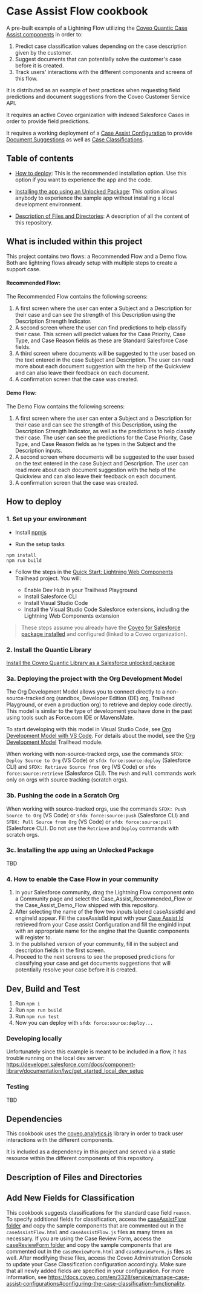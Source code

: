 # Case Assist Flow cookbook

A pre-built example of a Lightning Flow utilizing the [Coveo Quantic Case Assist components](https://docs.coveo.com/en/quantic/latest/reference/case-assist-components/) in order to:

1. Predict case classification values depending on the case description given by the customer.
2. Suggest documents that can potentially solve the customer's case before it is created.
3. Track users' interactions with the different components and screens of this flow.

It is distributed as an example of best practices when requesting field predictions and document suggestions from the Coveo Customer Service API.

It requires an active Coveo organization with indexed Salesforce Cases in order to provide field predictions.

It requires a working deployment of a [Case Assist Configuration](https://docs.coveo.com/en/3328/service/manage-case-assist-configurations) to provide [Document Suggestions](https://docs.coveo.com/en/3328/service/manage-case-assist-configurations#configuring-the-document-suggestion-functionality) as well as [Case Classifications](https://docs.coveo.com/en/3328/service/manage-case-assist-configurations#configuring-the-case-classification-functionality).

## Table of contents

- [How to deploy](#how-to-deploy): This is the recommended installation option. Use this option if you want to experience the app and the code.

- [Installing the app using an Unlocked Package](#2c-installing-the-app-using-an-unlocked-package): This option allows anybody to experience the sample app without installing a local development environment.

- [Description of Files and Directories](#description-of-files-and-directories): A description of all the content of this repository.

## What is included within this project

This project contains two flows: a Recommended Flow and a Demo flow. Both are lightning flows already setup with multiple steps to create a support case.

#### Recommended Flow:

The Recommended Flow contains the following screens:

1. A first screen where the user can enter a Subject and a Description for their case and can see the strength of this Description using the Description Strength Indicator.
2. A second screen where the user can find predictions to help classify their case. This screen will predict values for the Case Priority, Case Type, and Case Reason fields as these are Standard Salesforce Case fields.
3. A third screen where documents will be suggested to the user based on the text entered in the case Subject and Description. The user can read more about each document suggestion with the help of the Quickview and can also leave their feedback on each document.
4. A confirmation screen that the case was created.

#### Demo Flow:

The Demo Flow contains the following screens:

1. A first screen where the user can enter a Subject and a Description for their case and can see the strength of this Description, using the Description Strength Indicator, as well as the predictions to help classify their case. The user can see the predictions for the Case Priority, Case Type, and Case Reason fields as he types in the Subject and the Description inputs.
2. A second screen where documents will be suggested to the user based on the text entered in the case Subject and Description. The user can read more about each document suggestion with the help of the Quickview and can also leave their feedback on each document.
3. A confirmation screen that the case was created.

## How to deploy

### 1. Set up your environment

- Install [npmjs](https://www.npmjs.com/get-npm)

- Run the setup tasks

```
npm install
npm run build
```

- Follow the steps in the [Quick Start: Lightning Web Components](https://trailhead.salesforce.com/content/learn/projects/quick-start-lightning-web-components/) Trailhead project. You will:

  - Enable Dev Hub in your Trailhead Playground
  - Install Salesforce CLI
  - Install Visual Studio Code
  - Install the Visual Studio Code Salesforce extensions, including the Lightning Web Components extension

> These steps assume you already have the [Coveo for Salesforce package installed](https://docs.coveo.com/en/1158/coveo-for-salesforce/getting-started-with-coveo-for-salesforce) and configured (linked to a Coveo organization).

### 2. Install the Quantic Library

[Install the Coveo Quantic Library as a Salesforce unlocked package](httphttps://docs.coveo.com/en/quantic/latest/usage/#install-quantic:// "Install Coveo Quantic as a Salesforce unlocked package")

### 3a. Deploying the project with the Org Development Model

The Org Development Model allows you to connect directly to a non-source-tracked org (sandbox, Developer Edition (DE) org, Trailhead Playground, or even a production org) to retrieve and deploy code directly. This model is similar to the type of development you have done in the past using tools such as Force.com IDE or MavensMate.

To start developing with this model in Visual Studio Code, see [Org Development Model with VS Code](https://forcedotcom.github.io/salesforcedx-vscode/articles/user-guide/org-development-model). For details about the model, see the [Org Development Model](https://trailhead.salesforce.com/content/learn/modules/org-development-model) Trailhead module.

When working with non-source-tracked orgs, use the commands `SFDX: Deploy Source to Org` (VS Code) or `sfdx force:source:deploy` (Salesforce CLI) and `SFDX: Retrieve Source from Org` (VS Code) or `sfdx force:source:retrieve` (Salesforce CLI). The `Push` and `Pull` commands work only on orgs with source tracking (scratch orgs).

### 3b. Pushing the code in a Scratch Org

When working with source-tracked orgs, use the commands `SFDX: Push Source to Org` (VS Code) or `sfdx force:source:push` (Salesforce CLI) and `SFDX: Pull Source from Org` (VS Code) or `sfdx force:source:pull` (Salesforce CLI). Do not use the `Retrieve` and `Deploy` commands with scratch orgs.

### 3c. Installing the app using an Unlocked Package

TBD

### 4. How to enable the Case Flow in your community

1. In your Salesforce community, drag the Lightning Flow component onto a Community page and select the Case_Assist_Recommended_Flow or the Case_Assist_Demo_Flow shipped with this repository.
2. After selecting the name of the flow two inputs labeled caseAssistId and engineId appear. Fill the caseAssistId input with your [Case Assist Id](https://docs.coveo.com/en/3328/service/manage-case-assist-configurations#retrieving-a-case-assist-id "Case Assist Id") retrieved from your Case assist Configuration and fill the enginId input with an appropriate name for the engine that the Quantic components will register to.
3. In the published version of your community, fill in the subject and description fields in the first screen.
4. Proceed to the next screens to see the proposed predictions for classifying your case and get documents suggestions that will potentially resolve your case before it is created.

## Dev, Build and Test

1. Run `npm i`
1. Run `npm run build`
1. Run `npm run test`
1. Now you can deploy with `sfdx force:source:deploy...`

### Developing locally

Unfortunately since this example is meant to be included in a flow, it has trouble running on the local dev server:
https://developer.salesforce.com/docs/component-library/documentation/lwc/get_started_local_dev_setup

### Testing

TBD

## Dependencies

This cookbook uses the [coveo.analytics.js](https://www.npmjs.com/package/coveo.analytics) library in order to track user interactions with the different components.

It is included as a dependency in this project and served via a static resource within the different components of this repository.

## Description of Files and Directories

## Add New Fields for Classification

This cookbook suggests classifications for the standard case field `reason`. To specify additional fields for classification, access the [caseAssistFlow folder](src/main/default/lwc/caseAssistFlow) and copy the sample components that are commented out in the `caseAssistFlow.html` and `caseAssistFlow.js` files as many times as necessary. If you are using the Case Review Form, access the [caseReviewForm folder](src/main/default/lwc/caseReviewForm) and copy the sample components that are commented out in the `caseReviewForm.html` and `caseReviewForm.js` files as well. After modifying these files, access the Coveo Administration Console to update your Case Classification configuration accordingly. Make sure that all newly added fields are specified in your configuration. For more information, see https://docs.coveo.com/en/3328/service/manage-case-assist-configurations#configuring-the-case-classification-functionality.
